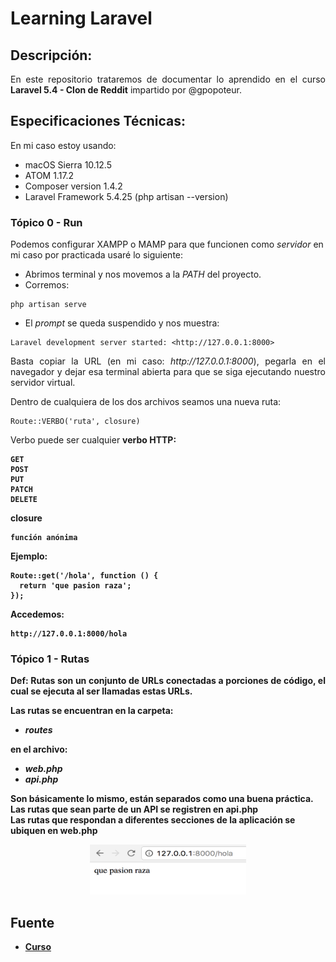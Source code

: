 Learning Laravel
===========

## Descripción:

<p align="justify">
	En este repositorio trataremos de documentar lo aprendido en el curso <b>Laravel 5.4 - Clon de Reddit</b> impartido por @gpopoteur.
</p>

## Especificaciones Técnicas:

En mi caso estoy usando:

* macOS Sierra 10.12.5
* ATOM 1.17.2
* Composer version 1.4.2
* Laravel Framework 5.4.25 (php artisan --version)

### Tópico 0 - Run

Podemos configurar XAMPP o MAMP para que funcionen como <i>servidor</i> en mi caso por practicada usaré lo siguiente:

* Abrimos terminal y nos movemos a la <i>PATH</i> del proyecto.
* Corremos:
```
php artisan serve
```
* El <i>prompt</i> se queda suspendido y nos muestra:
```
Laravel development server started: <http://127.0.0.1:8000>
```

<p align="justify">
Basta copiar la URL (en mi caso: <i>http://127.0.0.1:8000</i>), pegarla en el navegador y dejar esa terminal abierta para que se siga ejecutando nuestro servidor virtual.
</p>

<p align="justify">
Dentro de cualquiera de los dos archivos seamos una nueva ruta:
</p>

```
Route::VERBO('ruta', closure)
```

Verbo puede ser cualquier <b>verbo<b> HTTP:

```
GET
POST
PUT
PATCH
DELETE
```

closure 

```
función anónima
```

Ejemplo:

```
Route::get('/hola', function () {
  return 'que pasion raza';
});
```

Accedemos:

```
http://127.0.0.1:8000/hola
```

### Tópico 1 - Rutas

<p align="justify">
	<b>Def:</b> Rutas son un conjunto de URLs conectadas a porciones de código, el cual se ejecuta al ser llamadas estas URLs.
</p>

Las **rutas** se encuentran en la carpeta:

* *routes*

en el archivo:

* *web.php*
* *api.php*

Son básicamente lo mismo, están separados como una buena práctica.<br>
Las rutas que sean parte de un API se registren en api.php <br>
Las rutas que respondan a diferentes secciones de la aplicación se ubiquen en web.php


<p align="center">
  <img src="https://github.com/ginppian/Learning-Laravel/blob/master/images/img1.png" width="250" height="80" />
</p>

## Fuente

* [Curso](https://www.youtube.com/watch?v=XrrbV5YO2PY)